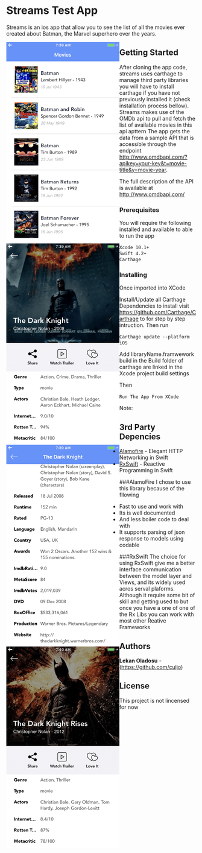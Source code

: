 # Streams Test App

Streams is an ios app that allow you to see the list of all the movies ever created about Batman, the Marvel superhero over the years.

<img align="left" src="https://github.com/culjo/streams/blob/master/Assets/screen1.png" width="300">
<img align="left" src="https://github.com/culjo/streams/blob/master/Assets/screen2.png" width="300">
<img align="left" src="https://github.com/culjo/streams/blob/master/Assets/screen3.png" width="300">
<img align="left" src="https://github.com/culjo/streams/blob/master/Assets/screen4.png" width="300">


## Getting Started

After cloning the app code, streams uses carthage to manage third party libraries you will have to install carthage if you have not previously installed it (check installation process bellow).
Streams makes use of the OMDb api to pull and fetch the list of available movies in this api apttern 
The app gets the data from a sample API that is accessible through the endpoint http://www.omdbapi.com/?apikey=your-key&t=movie-title&y=movie-year.

The full description of the API is available at ​http://www.omdbapi.com/


### Prerequisites

You will require the following installed and available to able to run the app

```
Xcode 10.1+
Swift 4.2+ 
Carthage
```

### Installing

Once imported into XCode 

Install/Update all Carthage Dependencies to install visit https://github.com/Carthage/Carthage to for step by step intruction. Then run

```
Carthage update --platform iOS
```
Add libraryName.framwework build in the Build folder of carthage are linked in the Xcode project build settings

Then

```
Run The App From XCode
```

Note: 


## 3rd Party Depencies

* [Alamofire](https://github.com/Alamofire/Alamofire) - Elegant HTTP Networking in Swift
* [RxSwift](https://github.com/ReactiveX/RxSwift) - Reactive Programming in Swift

###AlamoFire
I chose to use this library because of the fllowing
* Fast to use and work with
* Its is well documented
* And less boiler code to deal with
* It supports parsing of json response to models using codable

###RxSwift
The choice for using RxSwift give me a better interface communication between the model layer and Views, and its widely used acros serval plaforms.
Although it require some bit of skill and getting used to but once you have a one of one of the Rx Libs you can work with most other Reative Frameworks

## Authors

* **Lekan Oladosu** -(https://github.com/culjo)

## License

This project is not lincensed for now

